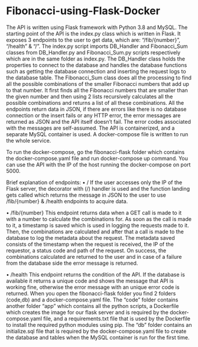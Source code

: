 # Fibonacci-using-Flask-Docker

The API is written using Flask framework with Python 3.8 and MySQL. The starting point of the API is the index.py class which is written in Flask. It exposes 3 endpoints to the user to get data, which are: “/fib/{number}”, “/health” & “/”. The index.py script imports DB_Handler and Fibonacci_Sum classes from DB_Handler.py and Fibonacci_Sum.py scripts respectively which are in the same folder as index.py. The DB_Handler class holds the properties to connect to the database and handles the database functions such as getting the database connection and inserting the request logs to the database table. The Fibonacci_Sum class does all the processing to find all the possible combinations of the smaller Fibonacci numbers that add up to that number. It first finds all the Fibonacci numbers that are smaller than the given number and then using 2 lists recursively calculates all the possible combinations and returns a list of all these combinations.
All the endpoints return data in JSON, if there are errors like there is no database connection or the insert fails or any HTTP error, the error messages are returned as JSON and the API itself doesn’t fail. The error codes associated with the messages are self-assumed.
The API is containerized, and a separate MySQL container is used. A docker-compose file is written to run the whole service.

To run the docker-compose, go the fibonacci-flask folder which contains the docker-compose.yaml file and run docker-compose up command. You can use the API with the IP of the host running the docker-compose on port 5000.


Brief explanation of endpoints:
•	/
If the user accesses only the IP of the Flask server, the decorator with (/) handler is used and the function landing gets called which returns the message in JSON to the user to use  /fib/{number} & /health endpoints to acquire data.

•	/fib/{number}
This endpoint returns data when a GET call is made to it with a number to calculate the combinations for. As soon as the call is made to it, a timestamp is saved which is used in logging the requests made to it. Then, the combinations are calculated and after that a call is made to the database to log the metadata about the request. The metadata saved consists of the timestamp when the request is received, the IP of the requestor, a status code and path of the request. On success, the combinations calculated are returned to the user and in case of a failure from the database side the error message is returned.

•	/health
This endpoint returns the condition of the API. If the database is available it returns a unique code and shows the message that API is working fine, otherwise the error message with an unique error code is returned.
When you open the fibonacci-flask folder you find 2 folders (code,db) and a docker-compose.yaml file. 
The “code” folder contains another folder “app” which contains all the python scripts, a Dockerfile which creates the image for our flask server and is required by the docker-compose.yaml file, and a requirements.txt file that is used by the Dockerfile to install the required python modules using pip.
The “db” folder contains an initialize.sql file that is required by the docker-compose.yaml file to create the database and tables when the MySQL container is run for the first time.
